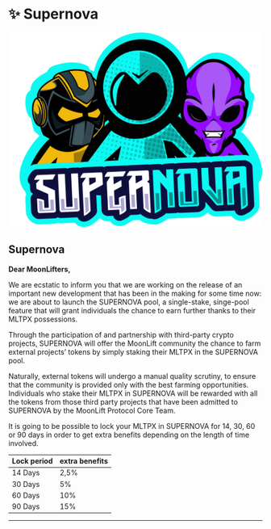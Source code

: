 # ✨ Supernova

![](../.gitbook/assets/supernova-logo.png)

## Supernova



**Dear MoonLifters,**   


We are ecstatic to inform you that we are working on the release of an important new development that has been in the making for some time now: we are about to launch the SUPERNOVA pool, a single-stake, singe-pool feature that will grant individuals the chance to earn further thanks to their MLTPX possessions.  


Through the participation of and partnership with third-party crypto projects, SUPERNOVA will offer the MoonLift community the chance to farm external projects’ tokens by simply staking their MLTPX in the SUPERNOVA pool.   


Naturally, external tokens will undergo a manual quality scrutiny, to ensure that the community is provided only with the best farming opportunities.  
Individuals who stake their MLTPX in SUPERNOVA will be rewarded with all the tokens from those third party projects that have been admitted to SUPERNOVA by the MoonLift Protocol Core Team.   


It is going to be possible to lock your MLTPX in SUPERNOVA for 14, 30, 60 or 90 days in order to get extra benefits depending on the length of time involved. 

| Lock period | extra benefits |
| :--- | :--- |
| 14 Days | 2,5% |
| 30 Days | 5% |
| 60 Days | 10% |
| 90 Days | 15% |

  
  
  
  
****  



